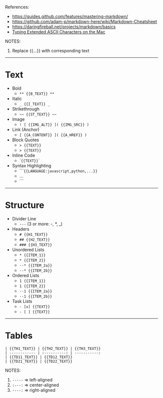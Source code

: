 References:
* https://guides.github.com/features/mastering-markdown/
* https://github.com/adam-p/markdown-here/wiki/Markdown-Cheatsheet
* https://daringfireball.net/projects/markdown/basics
* [Typing Extended ASCII Characters on the Mac](http://www.idautomation.com/kb/mac_ascii.html)

NOTES:

1. Replace {{...}} with corresponding text

---

# Text

* Bold
  * `** {{B_TEXT}} **`
* Italic
  * `_ {{I_TEXT}} _`
* Strikethrough
  * `~~ {{ST_TEXT}} ~~`
* Image
  * `! [ {{IMG_ALT}} ]( {{IMG_SRC}} )`
* Link (Anchor)
  * `[ {{A_CONTENT}} ]( {{A_HREF}} )`
* Block Quotes
  * `> {{TEXT}}`
  * `> {{TEXT}}`
* Inline Code
  * \``{{TEXT}}`\`
* Syntax Highlighting
  * \`\`\``{{LANGUAGE:javascript,python,...}}`
  * ...
  * \`\`\`

---

# Structure

* Divider Line
  * `---` (3 or more: \-, \*, \_)
* Headers
  * `# {{H1_TEXT}}`
  * `## {{H2_TEXT}}`
  * `### {{H3_TEXT}}`
* Unordered Lists
  * `* {{ITEM_1}}`
  * `* {{ITEM_2}}`
  * `··* {{ITEM_2a}}`
  * `··* {{ITEM_2b}}`
* Ordered Lists
  * `1 {{ITEM_1}}`
  * `1 {{ITEM_2}}`
  * `··1 {{ITEM_2a}}`
  * `··1 {{ITEM_2b}}`
* Task Lists
  * `- [x] {{TEXT}}`
  * `- [ ] {{TEXT}}`

---

# Tables

```
| {{TH1_TEXT}} | {{TH2_TEXT}} | {{TH3_TEXT}}
| ------------ | :----------: | -----------:
| {{TD11_TEXT}} | {{TD12_TEXT}}
| {{TD21_TEXT}} | {{TD22_TEXT}}
```

NOTES:

1. `-----` => left-aligned
1. `:---:` => center-aligned
1. `----:` => right-aligned

